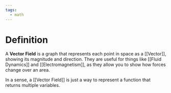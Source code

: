 ```yaml
---
tags:
  - math
---
```

# Definition
A **Vector Field** is a graph that represents each point in space as a [[Vector]], showing its magnitude and direction. They are useful for things like [[Fluid Dynamics]] and [[Electromagnetism]], as they allow you to show how forces change over an area. 

In a sense, a [[Vector Field]] is just a way to represent a function that returns multiple variables. 